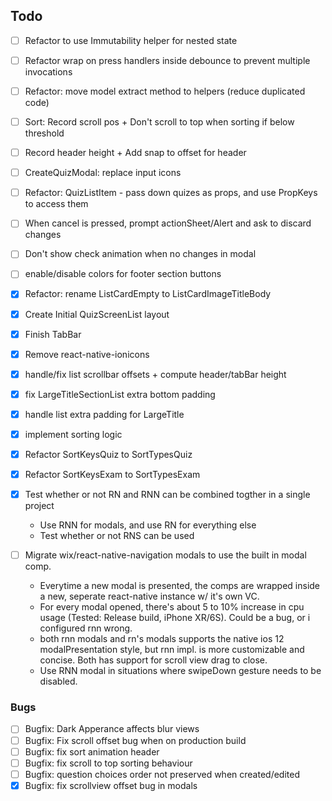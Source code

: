 ## Todo


- [ ] Refactor to use Immutability helper for nested state
- [ ] Refactor wrap on press handlers inside debounce to prevent multiple invocations
- [ ] Refactor: move model extract method to helpers (reduce duplicated code)
- [ ] Sort: Record scroll pos + Don't scroll to top when sorting if below threshold
- [ ] Record header height + Add snap to offset for header
- [ ] CreateQuizModal: replace input icons
- [ ] Refactor:  QuizListItem - pass down quizes as props, and use PropKeys to access them
- [ ] When cancel is pressed, prompt actionSheet/Alert and ask to discard changes 
- [ ] Don't show check animation when no changes in modal
- [ ] enable/disable colors for footer section buttons
- [x] Refactor: rename ListCardEmpty to ListCardImageTitleBody
- [x] Create Initial QuizScreenList layout
- [x] Finish TabBar
- [x] Remove react-native-ionicons
- [x] handle/fix list scrollbar offsets + compute header/tabBar height
- [x] fix LargeTitleSectionList extra bottom padding
- [x] handle list extra padding for LargeTitle
- [x] implement sorting logic
- [x] Refactor SortKeysQuiz to SortTypesQuiz
- [x] Refactor SortKeysExam to SortTypesExam


- [x] Test whether or not RN and RNN can be combined togther in a single project
  * Use RNN for modals, and use RN for everything else
  * Test whether or not RNS can be used

- [ ] Migrate wix/react-native-navigation modals to use the built in modal comp.
  * Everytime a new modal is presented, the comps are wrapped inside a new, seperate react-native instance w/ it's own VC.
  * For every modal opened, there's about 5 to 10% increase in cpu usage (Tested: Release build, iPhone XR/6S). Could be a bug, or i configured rnn wrong.
  * both rnn modals and rn's modals supports the native ios 12 modalPresentation style, but rnn impl. is more customizable and concise. Both has support for scroll view drag to close.
  * Use RNN modal in situations where swipeDown gesture needs to be disabled.

### Bugs
- [ ] Bugfix: Dark Apperance affects blur views
- [ ] Bugfix: Fix scroll offset bug when on production build
- [ ] Bugfix: fix sort animation header
- [ ] Bugfix: fix scroll to top sorting behaviour
- [ ] Bugfix: question choices order not preserved when created/edited
- [x] Bugfix: fix scrollview offset bug in modals
